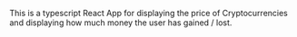 This is a typescript React App for displaying the price of Cryptocurrencies and displaying how much money the user has gained / lost.